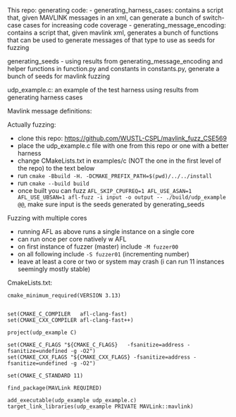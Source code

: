 
This repo:
generating code:
    - generating_harness_cases: contains a script that, given MAVLINK messages in an xml, can generate a bunch of switch-case cases for increasing code coverage
    - generating_message_encoding: contains a script that, given mavlink xml, generates a bunch of functions that can be used to generate messages of that type to use as seeds for fuzzing

generating_seeds
    - using results from generating_message_encoding and helper functions in function.py and constants in constants.py, generate a bunch of seeds for mavlink fuzzing

 udp_example.c: an example of the test harness using results from generating harness cases


 Mavlink message definitions:


 Actually fuzzing:
 - clone this repo: https://github.com/WUSTL-CSPL/mavlink_fuzz_CSE569
 - place the udp_example.c file with one from this repo or one with a better harness
 - change CMakeLists.txt in examples/c (NOT the one in the first level of the repo) to the text below
 - run `cmake -Bbuild -H. -DCMAKE_PREFIX_PATH=$(pwd)/../../install`
- run `cmake --build build`
- once built you can fuzz `AFL_SKIP_CPUFREQ=1 AFL_USE_ASAN=1 AFL_USE_UBSAN=1 afl-fuzz -i input -o output -- ./build/udp_example @@`, make sure input is the seeds generated by generating_seeds

Fuzzing with multiple cores 
- running AFL as above runs a single instance on a single core
- can run once per core natively w AFL
- on first instance of fuzzer (master) include `-M fuzzer00`
- on all following include `-S fuzzer01` (incrementing number)
- leave at least a core or two or system may crash (i can run 11 instances seemingly mostly stable)


CmakeLists.txt: 
```
cmake_minimum_required(VERSION 3.13)


set(CMAKE_C_COMPILER   afl-clang-fast)     
set(CMAKE_CXX_COMPILER afl-clang-fast++)  

project(udp_example C)                   

set(CMAKE_C_FLAGS "${CMAKE_C_FLAGS}   -fsanitize=address -fsanitize=undefined -g -O2")
set(CMAKE_CXX_FLAGS "${CMAKE_CXX_FLAGS} -fsanitize=address -fsanitize=undefined -g -O2")

set(CMAKE_C_STANDARD 11)

find_package(MAVLink REQUIRED)

add_executable(udp_example udp_example.c)
target_link_libraries(udp_example PRIVATE MAVLink::mavlink)

```

